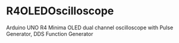 # R4OLEDOscilloscope
Arduino UNO R4 Minima OLED dual channel oscilloscope with Pulse Generator, DDS Function Generator
